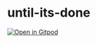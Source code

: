 # until-its-done

[![Open in Gitpod](https://gitpod.io/button/open-in-gitpod.svg)](https://gitpod.io/#https://github.com/Until-its-done/until-its-done)
